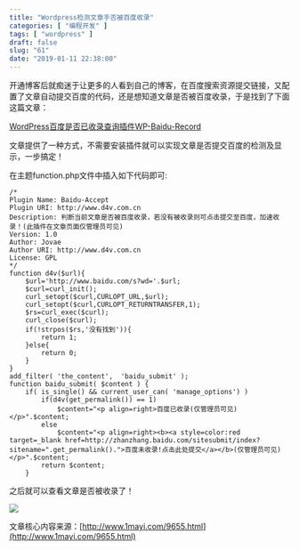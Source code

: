 ```yaml
---
title: "Wordpress检测文章手否被百度收录"
categories: [ "编程开发" ]
tags: [ "wordpress" ]
draft: false
slug: "61"
date: "2019-01-11 22:38:00"
---
```




开通博客后就痴迷于让更多的人看到自己的博客，在百度搜索资源提交链接，又配置了文章自动提交百度的代码，还是想知道文章是否被百度收录，于是找到了下面这篇文章：

[WordPress百度是否已收录查询插件WP-Baidu-Record](http://www.1mayi.com/9655.html)

文章提供了一种方式，不需要安装插件就可以实现文章是否提交百度的检测及显示，一步搞定！

在主题function.php文件中插入如下代码即可:

    /*
    Plugin Name: Baidu-Accept
    Plugin URI: http://www.d4v.com.cn
    Description: 判断当前文章是否被百度收录，若没有被收录则可点击提交至百度，加速收录！(此插件在文章页面仅管理员可见) 
    Version: 1.0
    Author: Jovae
    Author URI: http://www.d4v.com.cn
    License: GPL
    */
    function d4v($url){
        $url='http://www.baidu.com/s?wd='.$url;
        $curl=curl_init();
        curl_setopt($curl,CURLOPT_URL,$url);
        curl_setopt($curl,CURLOPT_RETURNTRANSFER,1);
        $rs=curl_exec($curl);
        curl_close($curl);
        if(!strpos($rs,'没有找到')){
            return 1;
        }else{
            return 0;
        }
    }
    add_filter( 'the_content',  'baidu_submit' );
    function baidu_submit( $content ) {
        if( is_single() && current_user_can( 'manage_options') )
            if(d4v(get_permalink()) == 1)
                $content="<p align=right>百度已收录(仅管理员可见)</p>".$content;
            else
                $content="<p align=right><b><a style=color:red target=_blank href=http://zhanzhang.baidu.com/sitesubmit/index?sitename=".get_permalink().">百度未收录!点击此处提交</a></b>(仅管理员可见)</p>".$content;
            return $content;
        }

之后就可以查看文章是否被收录了！

![](https://blog.songtianlun.cn/wp-content/uploads/2019/01/image-1-1024x315.png)

文章核心内容来源：[http://www.1mayi.com/9655.html](http://www.1mayi.com/9655.html)